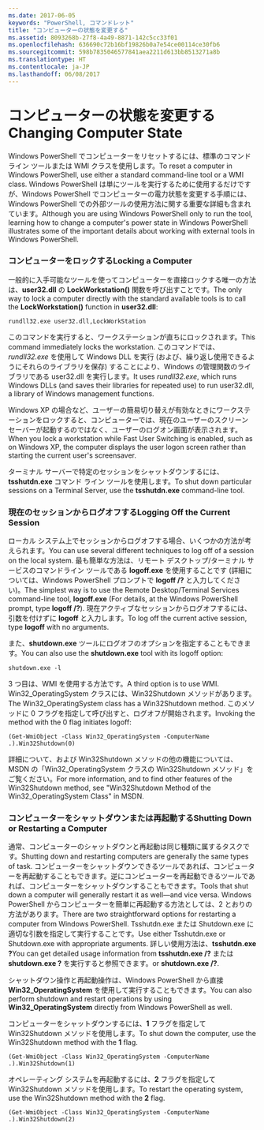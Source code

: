 ```yaml
---
ms.date: 2017-06-05
keywords: "PowerShell, コマンドレット"
title: "コンピューターの状態を変更する"
ms.assetid: 8093268b-27f8-4a49-8871-142c5cc33f01
ms.openlocfilehash: 636690c72b16bf19826b0a7e54ce00114ce30fb6
ms.sourcegitcommit: 598b7835046577841aea2211d613bb8513271a8b
ms.translationtype: HT
ms.contentlocale: ja-JP
ms.lasthandoff: 06/08/2017
---
```

# <a name="changing-computer-state"></a><span data-ttu-id="d9ca7-103">コンピューターの状態を変更する</span><span class="sxs-lookup"><span data-stu-id="d9ca7-103">Changing Computer State</span></span>
<span data-ttu-id="d9ca7-104">Windows PowerShell でコンピューターをリセットするには、標準のコマンド ライン ツールまたは WMI クラスを使用します。</span><span class="sxs-lookup"><span data-stu-id="d9ca7-104">To reset a computer in Windows PowerShell, use either a standard command-line tool or a WMI class.</span></span> <span data-ttu-id="d9ca7-105">Windows PowerShell は単にツールを実行するために使用するだけですが、Windows PowerShell でコンピューターの電力状態を変更する手順には、Windows PowerShell での外部ツールの使用方法に関する重要な詳細も含まれています。</span><span class="sxs-lookup"><span data-stu-id="d9ca7-105">Although you are using Windows PowerShell only to run the tool, learning how to change a computer's power state in Windows PowerShell illustrates some of the important details about working with external tools in Windows PowerShell.</span></span>

### <a name="locking-a-computer"></a><span data-ttu-id="d9ca7-106">コンピューターをロックする</span><span class="sxs-lookup"><span data-stu-id="d9ca7-106">Locking a Computer</span></span>
<span data-ttu-id="d9ca7-107">一般的に入手可能なツールを使ってコンピューターを直接ロックする唯一の方法は、**user32.dll** の **LockWorkstation()** 関数を呼び出すことです。</span><span class="sxs-lookup"><span data-stu-id="d9ca7-107">The only way to lock a computer directly with the standard available tools is to call the **LockWorkstation()** function in **user32.dll**:</span></span>

```
rundll32.exe user32.dll,LockWorkStation
```

<span data-ttu-id="d9ca7-108">このコマンドを実行すると、ワークステーションが直ちにロックされます。</span><span class="sxs-lookup"><span data-stu-id="d9ca7-108">This command immediately locks the workstation.</span></span> <span data-ttu-id="d9ca7-109">このコマンドでは、*rundll32.exe* を使用して Windows DLL を実行 (および、繰り返し使用できるようにそれらのライブラリを保存) することにより、Windows の管理関数のライブラリである user32.dll を実行します。</span><span class="sxs-lookup"><span data-stu-id="d9ca7-109">It uses *rundll32.exe*, which runs Windows DLLs (and saves their libraries for repeated use) to run user32.dll, a library of Windows management functions.</span></span>

<span data-ttu-id="d9ca7-110">Windows XP の場合など、ユーザーの簡易切り替えが有効なときにワークステーションをロックすると、コンピューターでは、現在のユーザーのスクリーン セーバーが起動するのではなく、ユーザーのログオン画面が表示されます。</span><span class="sxs-lookup"><span data-stu-id="d9ca7-110">When you lock a workstation while Fast User Switching is enabled, such as on Windows XP, the computer displays the user logon screen rather than starting the current user's screensaver.</span></span>

<span data-ttu-id="d9ca7-111">ターミナル サーバーで特定のセッションをシャットダウンするには、**tsshutdn.exe** コマンド ライン ツールを使用します。</span><span class="sxs-lookup"><span data-stu-id="d9ca7-111">To shut down particular sessions on a Terminal Server, use the **tsshutdn.exe** command-line tool.</span></span>

### <a name="logging-off-the-current-session"></a><span data-ttu-id="d9ca7-112">現在のセッションからログオフする</span><span class="sxs-lookup"><span data-stu-id="d9ca7-112">Logging Off the Current Session</span></span>
<span data-ttu-id="d9ca7-113">ローカル システム上でセッションからログオフする場合、いくつかの方法が考えられます。</span><span class="sxs-lookup"><span data-stu-id="d9ca7-113">You can use several different techniques to log off of a session on the local system.</span></span> <span data-ttu-id="d9ca7-114">最も簡単な方法は、リモート デスクトップ/ターミナル サービスのコマンドライン ツールである **logoff.exe** を使用することです (詳細については、Windows PowerShell プロンプトで **logoff /?** と入力してください)。</span><span class="sxs-lookup"><span data-stu-id="d9ca7-114">The simplest way is to use the Remote Desktop/Terminal Services command-line tool, **logoff.exe** (For details, at the Windows PowerShell prompt, type **logoff /?**).</span></span> <span data-ttu-id="d9ca7-115">現在アクティブなセッションからログオフするには、引数を付けずに **logoff** と入力します。</span><span class="sxs-lookup"><span data-stu-id="d9ca7-115">To log off the current active session, type **logoff** with no arguments.</span></span>

<span data-ttu-id="d9ca7-116">また、**shutdown.exe** ツールにログオフのオプションを指定することもできます。</span><span class="sxs-lookup"><span data-stu-id="d9ca7-116">You can also use the **shutdown.exe** tool with its logoff option:</span></span>

```
shutdown.exe -l
```

<span data-ttu-id="d9ca7-117">3 つ目は、WMI を使用する方法です。</span><span class="sxs-lookup"><span data-stu-id="d9ca7-117">A third option is to use WMI.</span></span> <span data-ttu-id="d9ca7-118">Win32_OperatingSystem クラスには、Win32Shutdown メソッドがあります。</span><span class="sxs-lookup"><span data-stu-id="d9ca7-118">The Win32_OperatingSystem class has a Win32Shutdown method.</span></span> <span data-ttu-id="d9ca7-119">このメソッドに 0 フラグを指定して呼び出すと、ログオフが開始されます。</span><span class="sxs-lookup"><span data-stu-id="d9ca7-119">Invoking the method with the 0 flag initiates logoff:</span></span>

```
(Get-WmiObject -Class Win32_OperatingSystem -ComputerName .).Win32Shutdown(0)
```

<span data-ttu-id="d9ca7-120">詳細について、および Win32Shutdown メソッドの他の機能については、MSDN の「Win32_OperatingSystem クラスの Win32Shutdown メソッド」をご覧ください。</span><span class="sxs-lookup"><span data-stu-id="d9ca7-120">For more information, and to find other features of the Win32Shutdown method, see "Win32Shutdown Method of the Win32_OperatingSystem Class" in MSDN.</span></span>

### <a name="shutting-down-or-restarting-a-computer"></a><span data-ttu-id="d9ca7-121">コンピューターをシャットダウンまたは再起動する</span><span class="sxs-lookup"><span data-stu-id="d9ca7-121">Shutting Down or Restarting a Computer</span></span>
<span data-ttu-id="d9ca7-122">通常、コンピューターのシャットダウンと再起動は同じ種類に属するタスクです。</span><span class="sxs-lookup"><span data-stu-id="d9ca7-122">Shutting down and restarting computers are generally the same types of task.</span></span> <span data-ttu-id="d9ca7-123">コンピューターをシャットダウンできるツールであれば、コンピューターを再起動することもできます。逆にコンピューターを再起動できるツールであれば、コンピューターをシャットダウンすることもできます。</span><span class="sxs-lookup"><span data-stu-id="d9ca7-123">Tools that shut down a computer will generally restart it as well—and vice versa.</span></span> <span data-ttu-id="d9ca7-124">Windows PowerShell からコンピューターを簡単に再起動する方法としては、2 とおりの方法があります。</span><span class="sxs-lookup"><span data-stu-id="d9ca7-124">There are two straightforward options for restarting a computer from Windows PowerShell.</span></span> <span data-ttu-id="d9ca7-125">Tsshutdn.exe または Shutdown.exe に適切な引数を指定して実行することです。</span><span class="sxs-lookup"><span data-stu-id="d9ca7-125">Use either Tsshutdn.exe or Shutdown.exe with appropriate arguments.</span></span> <span data-ttu-id="d9ca7-126">詳しい使用方法は、**tsshutdn.exe ?**</span><span class="sxs-lookup"><span data-stu-id="d9ca7-126">You can get detailed usage information from **tsshutdn.exe /?**</span></span> <span data-ttu-id="d9ca7-127">または **shutdown.exe ?** を実行すると参照できます。</span><span class="sxs-lookup"><span data-stu-id="d9ca7-127">or **shutdown.exe /?**.</span></span>

<span data-ttu-id="d9ca7-128">シャットダウン操作と再起動操作は、Windows PowerShell から直接 **Win32_OperatingSystem** を使用して実行することもできます。</span><span class="sxs-lookup"><span data-stu-id="d9ca7-128">You can also perform shutdown and restart operations by using **Win32_OperatingSystem** directly from Windows PowerShell as well.</span></span>

<span data-ttu-id="d9ca7-129">コンピューターをシャットダウンするには、**1** フラグを指定して Win32Shutdown メソッドを使用します。</span><span class="sxs-lookup"><span data-stu-id="d9ca7-129">To shut down the computer, use the Win32Shutdown method with the **1** flag.</span></span>

```
(Get-WmiObject -Class Win32_OperatingSystem -ComputerName .).Win32Shutdown(1)
```

<span data-ttu-id="d9ca7-130">オペレーティング システムを再起動するには、**2** フラグを指定して Win32Shutdown メソッドを使用します。</span><span class="sxs-lookup"><span data-stu-id="d9ca7-130">To restart the operating system, use the Win32Shutdown method with the **2** flag.</span></span>

```
(Get-WmiObject -Class Win32_OperatingSystem -ComputerName .).Win32Shutdown(2)
```

